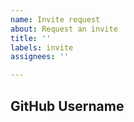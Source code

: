 ```yaml
---
name: Invite request
about: Request an invite
title: ''
labels: invite
assignees: ''

---
```


<!-- Add your GitHub username -->
## GitHub Username
